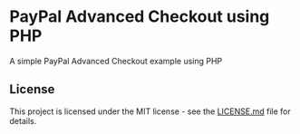 # PayPal Advanced Checkout using PHP
A simple PayPal Advanced Checkout example using PHP

## License

This project is licensed under the MIT license - see the [LICENSE.md](https://github.com/tozielinski/pp-php-advanced/blob/main/LICENSE) file for details.
